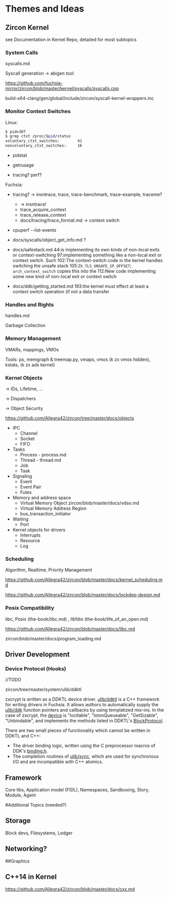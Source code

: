 # Themes and Ideas





## Zircon Kernel 

see Documentation in Kernel Repo, detailed for most subtopics

### System Calls

syscalls.md

Syscall generation -> abigen tool

https://github.com/fuchsia-mirror/zircon/blob/master/kernel/syscalls/syscalls.cpp

build-x64-clang/gen/global/include/zircon/syscall-kernel-wrappers.inc

### Monitor Context Switches

Linux:  

```sh
$ pid=307
$ grep ctxt /proc/$pid/status
voluntary_ctxt_switches:        41
nonvoluntary_ctxt_switches:     16
```

- pidstat

- getrusage

- tracing? perf?



Fuchsia:

- tracing?  -> insntrace, trace, trace-benchmark, trace-example, traceme?
  - -> insntrace!
  - trace_acquire_context
  - trace_release_context
  - docs/tracing/trace_format.md -> context switch

- cpuperf --list-events
- docs/syscalls/object_get_info.md ?
- docs/safestack.md
  44:is implementing its own kinds of non-local exits or context-switching
  97:implementing something like a non-local exit or context switch.  Such
  102:The context-switch code in the kernel handles switching the unsafe stack
  105:`ZX_TLS_UNSAFE_SP_OFFSET`; `arch_context_switch` copies this into the
  112:New code implementing some new kind of non-local exit or context switch
- docs/ddk/getting_started.md
  193:the kernel must effect at least a context switch operation (if not a data transfer

### Handles and Rights

handles.md

Garbage Collection

### Memory Management

VMARs, mappings, VMOs

Tools: ps, memgraph & treemap.py, vmaps, vmos (k zx vmos hidden), kstats, (k zx ads kernel)

### Kernel Objects

-> IDs, Lifetime, ...

-> Dispatchers

-> Object Security

https://github.com/Allegra42/zircon/tree/master/docs/objects



- IPC
  - Channel
  - Socket
  - FIFO
- Tasks
  - Process - process.md
  - Thread - thread.md
  - Job
  - Task
- Signaling
  - Event
  - Event Pair
  - Futex
- Memory and address space
  - Virtual Memory Object    	zircon/blob/master/docs/vdso.md
  - Virtual Memory Address Region
  - bus_transaction_initiator
- Waiting
  - Port
- Kernel objects for drivers
  - Interrupts
  - Resource
  - Log

### Scheduling

Algorithm, Realtime, Priority Management

https://github.com/Allegra42/zircon/blob/master/docs/kernel_scheduling.md

https://github.com/Allegra42/zircon/blob/master/docs/lockdep-design.md

### Posix Compatibility

libc, Posix (the-book/libc.md) , libfdio (the-book/life\_of\_an\_open.md)

https://github.com/Allegra42/zircon/blob/master/docs/libc.md

zircon/blob/master/docs/program_loading.md



## Driver Development

### Device Protocol (Hooks)

//TODO

zircon/tree/master/system/ulib/ddktl

zxcrypt is written as a DDKTL device driver.  [ulib/ddktl](https://github.com/Allegra42/zircon/blob/master/system/ulib/ddktl) is a C++ framework for writing drivers in Fuchsia.  It allows authors to automatically supply the [ulib/ddk](https://github.com/Allegra42/zircon/blob/master/system/ulib/ddk) function pointers and callbacks by using templatized mix-ins.  In the case of zxcrypt, the [device](https://github.com/Allegra42/zircon/blob/master/system/dev/block/zxcrypt/device.h) is "Ioctlable", "IotxnQueueable", "GetSizable", "Unbindable", and implements the methods listed in DDKTL's [BlockProtocol](https://github.com/Allegra42/zircon/blob/master/system/ulib/ddktl/include/ddktl/protocol/block.h).

There are two small pieces of functionality which cannot be written in DDKTL and C++:

- The driver binding logic, written using the C preprocessor macros of DDK's [binding.h](https://github.com/Allegra42/zircon/blob/master/system/public/zircon/driver/binding.h).
- The completion routines of [ulib/sync](https://github.com/Allegra42/zircon/blob/master/system/ulib/sync), which are used for synchronous I/O and are incompatible with C++ atomics.

## Framework

Core libs, Application model (FIDL), Namespaces, Sandboxing, Story, Module, Agent





#Additional Topics (needed?)

## Storage

Block devs, Filesystems, Ledger



## Networking?



##Graphics



## C++14 in Kernel

https://github.com/Allegra42/zircon/blob/master/docs/cxx.md